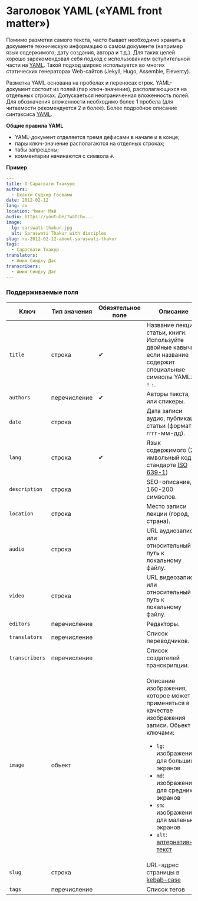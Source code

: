 # Заголовок YAML («YAML front matter»)

Помимо разметки самого текста, часто бывает необходимо хранить в документе техническую информацию о самом документе (например язык содержимого, дату создания, автора и т.д.). Для таких целей хорошо зарекомендовал себя подход с использованием вступительной части на [YAML](https://ru.wikipedia.org/wiki/YAML). Такой подход широко используется во многих статических генераторах Web-сайтов (Jekyll, Hugo, Assemble, Eleventy).

Разметка YAML основана на пробелах и переносах строк. YAML-документ состоит из полей (пар ключ-значение), располагающихся на отдельных строках. Допускаеться неограниченная вложенность полей. Для обозначения вложенности необходимо более 1 пробела (для читаемости рекомендуется 2 и более). Более подробное описание синтаксиса [YAML](https://www.cloudbees.com/blog/yaml-tutorial-everything-you-need-get-started).

**Общие правила YAML**

* YAML-документ отделяется тремя дефисами в начале и в конце;
* пары ключ-значение располагаются на отделных строках;
* табы запрещены;
* комментарии начинаются с символа `#`.

**Пример**

```yaml
---
title: О Сарасвати Тхакуре
authors: 
  - Бхакти Судхир Госвами
date: 2012-02-12
lang: ru
location: Чианг Май
audio: https://youtube/?watch=...
image: 
  lg: sarswati-thakur.jpg
  alt: Saraswati Thakur with disciples
slug: ru-2012-02-12-about-saraswati-thakur
tags:
  - Сарасвати Тхакур
translators:
  - Амия Синдху Дас
transcribers:
  - Амия Синдху Дас
---
```

### **Поддерживаемые поля**

<table><thead><tr><th width="182">Ключ</th><th width="149">Тип значения</th><th width="190">Обязятельное поле</th><th>Описание</th></tr></thead><tbody><tr><td><code>title</code></td><td>строка</td><td>✔</td><td>Название лекции, статьи, книги. Используйте двойные кавычки если название содержит специальные символы YAML: <code>,</code> <code>!</code> <code>:</code>.</td></tr><tr><td><code>authors</code></td><td>перечисление</td><td>✔</td><td>Авторы текста, или спикеры.</td></tr><tr><td><code>date</code></td><td>строка</td><td></td><td>Дата записи аудио, публикации статьи (формат: гггг-мм-дд).</td></tr><tr><td><code>lang</code></td><td>строка</td><td>✔</td><td>Язык содержимого (2-имвольный код в стандарте <a href="https://en.wikipedia.org/wiki/List_of_ISO_639-1_codes">ISO 639-1</a>)</td></tr><tr><td><code>description</code></td><td>строка</td><td></td><td>SEO-описание, 160-200 символов.</td></tr><tr><td><code>location</code></td><td>строка</td><td></td><td>Место записи лекции (город, страна).</td></tr><tr><td><code>audio</code></td><td>строка</td><td></td><td>URL аудиозаписи, или относительный путь к локальному файлу.</td></tr><tr><td><code>video</code></td><td>строка</td><td></td><td>URL видеозаписи, или относительный путь к локальному файлу.</td></tr><tr><td><code>editors</code></td><td>перечисление</td><td></td><td>Редакторы.</td></tr><tr><td><code>translators</code></td><td>перечисление</td><td></td><td>Список переводчиков.</td></tr><tr><td><code>transcribers</code></td><td>перечисление</td><td></td><td>Список создателей транскрипции.</td></tr><tr><td><code>image</code></td><td>обьект</td><td></td><td><p>Описание изображения, которое может применяться в качестве изображения записи. Обьект с ключами:</p><ul><li><code>lg</code>: изображение для больших экранов</li><li><code>md</code>: изображение для средних экранов</li><li><code>sm</code>: изображение для маленьких экранов</li><li><code>alt</code>: <a href="https://htmlacademy.ru/blog/html/alt-text">алтернативный текст</a></li></ul></td></tr><tr><td><code>slug</code></td><td>строка</td><td></td><td>URL-адрес страницы в <a href="https://medium.com/@alivander/camel-pascal-snake-case-%D0%B8-%D0%B4%D1%80%D1%83%D0%B3%D0%B8%D0%B5-%D1%81%D1%82%D0%B8%D0%BB%D0%B8-%D0%BD%D0%B0%D0%BF%D0%B8%D1%81%D0%B0%D0%BD%D0%B8%D1%8F-288ec62ca0d0">kebab-case</a></td></tr><tr><td><code>tags</code></td><td>перечисление</td><td></td><td>Список тегов</td></tr></tbody></table>

